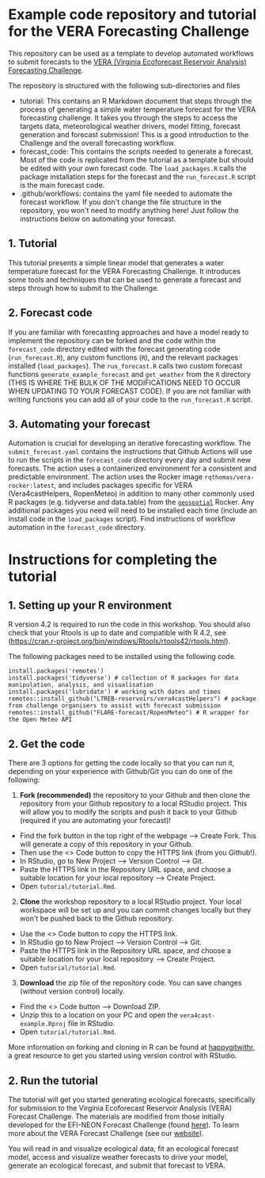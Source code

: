 # Example code repository and tutorial for the VERA Forecasting Challenge

This repository can be used as a template to develop automated workflows to submit forecasts to the [VERA (Virginia Ecoforecast Reservoir Analysis) Forecasting Challenge](https://www.ltreb-reservoirs.org/vera4cast/).

The repository is structured with the following sub-directories and files 

- tutorial: This contains an R Markdown document that steps through the process of generating a simple water temperature forecast for the VERA forecasting challenge. It takes you through the steps to access the targets data, meteorological weather drivers, model fitting, forecast generation and forecast submission! This is a good introduction to the Challenge and the overall forecasting workflow.
- forecast_code: This contains the scripts needed to generate a forecast. Most of the code is replicated from the tutorial as a template but should be edited with your own forecast code. The `load_packages.R` calls the package installation steps for the forecast and the `run_forecast.R` script is the main forecast code.
- .github/workflows: contains the yaml file needed to automate the forecast workflow. If you don't change the file structure in the repository, you won't need to modify anything here! Just follow the instructions below on automating your forecast.

## 1. Tutorial

This tutorial presents a simple linear model that generates a water temperature forecast for the VERA Forecasting Challenge. It introduces some tools and techniques that can be used to generate a forecast and steps through how to submit to the Challenge.

## 2. Forecast code

If you are familiar with forecasting approaches and have a model ready to implement the repository can be forked and the code within the `forecast_code` directory edited with the forecast generating code (`run_forecast.R`), any custom functions (`R`), and the relevant packages installed (`load_packages`). The `run_forecast.R` calls two custom forecast functions `generate_example_forecast` and `get_weather` from the `R` directory (THIS IS WHERE THE BULK OF THE MODIFICATIONS NEED TO OCCUR WHEN UPDATING TO YOUR FORECAST CODE). If you are not familiar with writing functions you can add all of your code to the `run_forecast.R` script. 

## 3. Automating your forecast

Automation is crucial for developing an iterative forecasting workflow. The `submit_forecast.yaml` contains the instructions that Github Actions will use to run the scripts in the `forecast_code` directory every day and submit new forecasts. The action uses a containerized environment for a consistent and predictable environment. The action uses the Rocker image `rqthomas/vera-rocker:latest`, and includes packages specific for VERA (Vera4castHelpers, RopenMeteo) in addition to many other commonly used R packages (e.g. tidyverse and data.table) from the [`geospatial`](https://rocker-project.org/images/versioned/rstudio.html#overview) Rocker. Any additional packages you need will need to be installed each time (include an install code in the `load_packages` script). Find instructions of workflow automation in the `forecast_code` directory.

# Instructions for completing the tutorial

## 1. Setting up your R environment

R version 4.2 is required to run the code in this workshop. You should also check that your Rtools is up to date and compatible with R 4.2, see (<https://cran.r-project.org/bin/windows/Rtools/rtools42/rtools.html>).

The following packages need to be installed using the following code.

```{r}
install.packages('remotes')
install.packages('tidyverse') # collection of R packages for data manipulation, analysis, and visualisation
install.packages('lubridate') # working with dates and times
remotes::install_github("LTREB-reservoirs/vera4castHelpers") # package from challenge organisers to assist with forecast submission
remotes::install_github("FLARE-forecast/RopenMeteo") # R wrapper for the Open Meteo API
```

## 2. Get the code

There are 3 options for getting the code locally so that you can run it, depending on your experience with Github/Git you can do one of the following:

1.  **Fork (recommended)** the repository to your Github and then clone the repository from your Github repository to a local RStudio project. This will allow you to modify the scripts and push it back to your Github (required if you are automating your forecast)!

-   Find the fork button in the top right of the webpage --\> Create Fork. This will generate a copy of this repository in your Github.
-   Then use the \<\> Code button to copy the HTTPS link (from you Github!).
-   In RStudio, go to New Project --\> Version Control --\> Git.
-   Paste the HTTPS link in the Repository URL space, and choose a suitable location for your local repository --\> Create Project.
-   Open `tutorial/tutorial.Rmd`. 

2.  **Clone** the workshop repository to a local RStudio project. Your local workspace will be set up and you can commit changes locally but they won't be pushed back to the Github repository.

-   Use the \<\> Code button to copy the HTTPS link.
-   In RStudio go to New Project --\> Version Control --\> Git.
-   Paste the HTTPS link in the Repository URL space, and choose a suitable location for your local repository --\> Create Project.
-   Open `tutorial/tutorial.Rmd`. 

3.  **Download** the zip file of the repository code. You can save changes (without version control) locally.

-   Find the \<\> Code button --\> Download ZIP.
-   Unzip this to a location on your PC and open the `vera4cast-example.Rproj` file in RStudio.
-   Open `tutorial/tutorial.Rmd`. 

More information on forking and cloning in R can be found at [happygitwithr](https://happygitwithr.com/fork-and-clone.html), a great resource to get you started using version control with RStudio.

## 2. Run the tutorial

The tutorial will get you started generating ecological forecasts, specifically for submission to the Virginia Ecoforecast Reservoir Analysis (VERA) Forecast Challenge. The materials are modified from those initially developed for the EFI-NEON Forecast Challenge (found [here](https://zenodo.org/records/8316966)). To learn more about the VERA Forecast Challenge (see our [website](https://www.ltreb-reservoirs.org/vera4cast/)).

You will read in and visualize ecological data, fit an ecological forecast model, access and visualize weather forecasts to drive your model, generate an ecological forecast, and submit that forecast to VERA.
